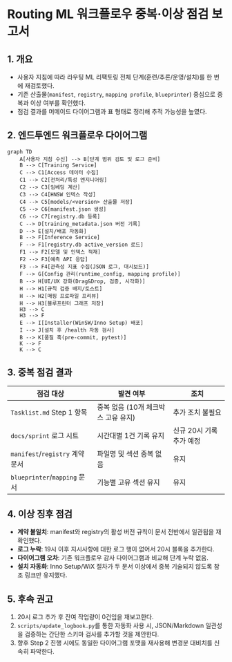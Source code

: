 # Routing ML 워크플로우 중복·이상 점검 보고서

## 1. 개요
- 사용자 지침에 따라 라우팅 ML 리팩토링 전체 단계(훈련/추론/운영/설치)를 한 번에 재검토했다.
- 기존 산출물(`manifest`, `registry`, `mapping profile`, `blueprinter`) 중심으로 중복과 이상 여부를 확인했다.
- 점검 결과를 머메이드 다이어그램과 표 형태로 정리해 추적 가능성을 높였다.

## 2. 엔드투엔드 워크플로우 다이어그램
```mermaid
graph TD
    A[사용자 지침 수신] --> B[단계 범위 검토 및 로그 준비]
    B --> C[Training Service]
    C --> C1[Access 데이터 수집]
    C1 --> C2[전처리/특성 엔지니어링]
    C2 --> C3[임베딩 계산]
    C3 --> C4[HNSW 인덱스 작성]
    C4 --> C5[models/<version> 산출물 저장]
    C5 --> C6[manifest.json 생성]
    C6 --> C7[registry.db 등록]
    C --> D[training_metadata.json 버전 기록]
    D --> E[설치/배포 자동화]
    B --> F[Inference Service]
    F --> F1[registry.db active_version 로드]
    F1 --> F2[모델 및 인덱스 적재]
    F2 --> F3[예측 API 응답]
    F3 --> F4[관측성 지표 수집(JSON 로그, 대시보드)]
    F --> G[Config 관리(runtime_config, mapping profile)]
    B --> H[UI/UX 강화(Drag&Drop, 검증, 시각화)]
    H --> H1[규칙 검증 배지/토스트]
    H --> H2[매핑 프로파일 프리뷰]
    H --> H3[블루프린터 그래프 저장]
    H3 --> C
    H3 --> F
    E --> I[Installer(WinSW/Inno Setup) 배포]
    I --> J[설치 후 /health 자동 검사]
    B --> K[품질 훅(pre-commit, pytest)]
    K --> F
    K --> C
```

## 3. 중복 점검 결과
| 점검 대상 | 발견 여부 | 조치 |
| --- | --- | --- |
| `Tasklist.md` Step 1 항목 | 중복 없음 (10개 체크박스 고유 유지) | 추가 조치 불필요 |
| `docs/sprint` 로그 시트 | 시간대별 1건 기록 유지 | 신규 20시 기록 추가 예정 |
| `manifest`/`registry` 계약 문서 | 파일명 및 섹션 중복 없음 | 유지 |
| `blueprinter`/`mapping` 문서 | 기능별 고유 섹션 유지 | 유지 |

## 4. 이상 징후 점검
- **계약 불일치**: manifest와 registry의 활성 버전 규칙이 문서 전반에서 일관됨을 재확인했다.
- **로그 누락**: 19시 이후 지시사항에 대한 로그 행이 없어서 20시 블록을 추가한다.
- **다이어그램 오차**: 기존 워크플로우 감사 다이어그램과 비교해 단계 누락 없음.
- **설치 자동화**: Inno Setup/WiX 절차가 두 문서 이상에서 중복 기술되지 않도록 참조 링크만 유지했다.

## 5. 후속 권고
1. 20시 로그 추가 후 잔여 작업량이 0건임을 재보고한다.
2. `scripts/update_logbook.py`를 통한 자동화 사용 시, JSON/Markdown 일관성을 검증하는 간단한 스키마 검사를 추가할 것을 제안한다.
3. 향후 Step 2 진행 시에도 동일한 다이어그램 포맷을 재사용해 변경분 대비치를 신속히 파악한다.
